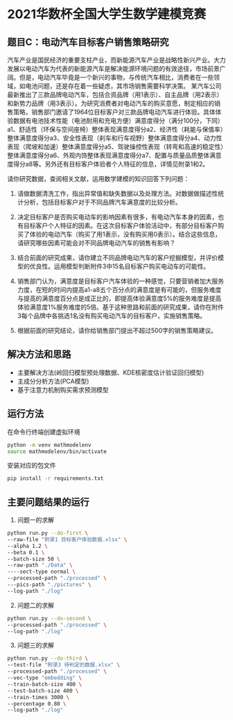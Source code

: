 # 2021华数杯全国大学生数学建模竞赛 
## 题目C：电动汽车目标客户销售策略研究

汽车产业是国民经济的重要支柱产业，而新能源汽车产业是战略性新兴产业。大力发展以电动汽车为代表的新能源汽车是解决能源环境问题的有效途径，市场前景广阔。但是，电动汽车毕竟是一个新兴的事物，与传统汽车相比，消费者在一些领域，如电池问题，还是存在着一些疑虑，其市场销售需要科学决策。
某汽车公司最新推出了三款品牌电动汽车，包括合资品牌（用1表示）、自主品牌（用2表示）和新势力品牌（用3表示）。为研究消费者对电动汽车的购买意愿，制定相应的销售策略，销售部门邀请了1964位目标客户对三款品牌电动汽车进行体验。具体体验数据有电池技术性能（电池耐用和充电方便）满意度得分（满分100分，下同）a1、舒适性（环保与空间座椅）整体表现满意度得分a2、经济性（耗能与保值率）整体满意度得分a3、安全性表现（刹车和行车视野）整体满意度得分a4、动力性表现（爬坡和加速）整体满意度得分a5、驾驶操控性表现（转弯和高速的稳定性）整体满意度得分a6、外观内饰整体表现满意度得分a7、配置与质量品质整体满意度得分a8等。另外还有目标客户体验者个人特征的信息，详情见附录1和2。

请你研究数据，查阅相关文献，运用数学建模的知识回答下列问题：

1. 请做数据清洗工作，指出异常值和缺失数据以及处理方法。对数据做描述性统计分析，包括目标客户对于不同品牌汽车满意度的比较分析。

2. 决定目标客户是否购买电动车的影响因素有很多，有电动汽车本身的因素，也有目标客户个人特征的因素。在这次目标客户体验活动中，有部分目标客户购买了体验的电动汽车（购买了用1表示，没有购买用0表示）。结合这些信息，请研究哪些因素可能会对不同品牌电动汽车的销售有影响？

3. 结合前面的研究成果，请你建立不同品牌电动汽车的客户挖掘模型，并评价模型的优良性。运用模型判断附件3中15名目标客户购买电动车的可能性。

4. 销售部门认为，满意度是目标客户汽车体验的一种感觉，只要营销者加大服务力度，在短的时间内提高a1-a8五个百分点的满意度是有可能的，但服务难度与提高的满意度百分点是成正比的，即提高体验满意度5%的服务难度是提高体验满意度1%服务难度的5倍。基于这种思路和前面的研究成果，请你在附件3每个品牌中各挑选1名没有购买电动汽车的目标客户，实施销售策略。

5. 根据前面的研究结论，请你给销售部门提出不超过500字的销售策略建议。

## 解决方法和思路

+ 主要解决方法(岭回归模型预处理数据、KDE核密度估计验证回归模型)
+ 主成分分析方法(PCA模型)
+ 基于注意力机制购买需求预测模型

## 运行方法

在命令行终端创建虚拟环境
```bash
python -m venv mathmodelenv
source mathmodelenv/bin/activate
```
安装对应的包文件
```bash
pip install -r requirements.txt
```
## 主要问题结果的运行
1. 问题一的求解
```bash
python run.py --do-first \
--raw-file "附录1 目标客户体验数据.xlsx" \
--alpha 1.2 \
--beta 0.1 \
--batch-size 50 \
--raw-path "./Data" \
----sect-type normal \
--processed-path "./processed" \
---pics-path "./pictures" \
--log-path "./log"
```
2. 问题二的求解
```bash
python run.py --do-second \
--processed-path "./processed" \
--log-path "./log"
```
3. 问题三的求解
```bash
python run.py --do-third \
--test-file "附录3 待判定的数据.xlsx" \
--processed-path "./processed" \
--vec-type "embedding" \
--train-batch-size 400 \
--test-batch-size 400 \
--train-times 3000 \
--percentage 0.80 \
--log-path "./log"
```
